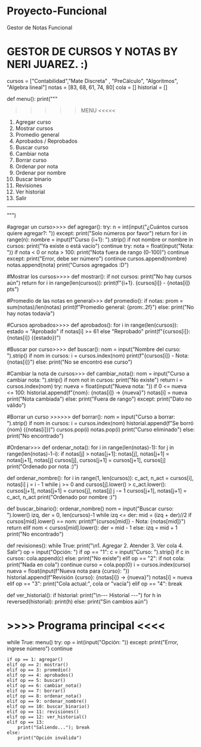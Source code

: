 # Proyecto-Funcional
Gestor de Notas Funcional
# GESTOR DE CURSOS Y NOTAS BY NERI JUAREZ.  :)
cursos = ["Contabilidad","Mate Discreta" , "PreCálculo", "Algoritmos", "Algebra lineal"]
notas = [83, 68, 61, 74, 80]
cola = []
historial = []

def menu():
    print("""
>>>>> MENU <<<<<
1. Agregar curso
2. Mostrar cursos
3. Promedio general
4. Aprobados / Reprobados
5. Buscar curso
6. Cambiar nota
7. Borrar curso
8. Ordenar por nota
9. Ordenar por nombre
10. Buscar binario
11. Revisiones
12. Ver historial
13. Salir
------------------
""")

#agregar un curso>>>>
def agregar():
    try:
        n = int(input("¿Cuántos cursos quiere agregar?: "))
    except:
        print("Solo números por favor")
        return
    for i in range(n):
        nombre = input(f"Curso {i+1}: ").strip()
        if not nombre or nombre in cursos:
            print("Ya existe o está vacío")
            continue
        try:
            nota = float(input("Nota: "))
            if nota < 0 or nota > 100:
                print("Nota fuera de rango (0-100)")
                continue
        except:
            print("Error, debe ser número")
            continue
        cursos.append(nombre)
        notas.append(nota)
    print("Cursos agregados :D")


#Mostrar los cursos>>>>
def mostrar():
    if not cursos:
        print("No hay cursos aún")
        return
    for i in range(len(cursos)):
        print(f"{i+1}. {cursos[i]} - {notas[i]} pts")


#Promedio de las notas en general>>>
def promedio():
    if notas:
        prom = sum(notas)/len(notas)
        print(f"Promedio general: {prom:.2f}")
    else:
        print("No hay notas todavía")


#Cursos aprobados>>>>
def aprobados():
    for i in range(len(cursos)):
        estado = "Aprobado" if notas[i] >= 61 else "Reprobado"
        print(f"{cursos[i]}: {notas[i]} ({estado})")


#Buscar por curso>>>>
def buscar():
    nom = input("Nombre del curso: ").strip()
    if nom in cursos:
        i = cursos.index(nom)
        print(f"{cursos[i]} - Nota: {notas[i]}")
    else:
        print("No se encontró ese curso")


#Cambiar la nota de cursos>>>
def cambiar_nota():
    nom = input("Curso a cambiar nota: ").strip()
    if nom not in cursos:
        print("No existe")
        return
    i = cursos.index(nom)
    try:
        nueva = float(input("Nueva nota: "))
        if 0 <= nueva <= 100:
            historial.append(f"{nom}: {notas[i]} → {nueva}")
            notas[i] = nueva
            print("Nota cambiada")
        else:
            print("Fuera de rango")
    except:
        print("Dato no válido")


#Borrar un curso >>>>>>
def borrar():
    nom = input("Curso a borrar: ").strip()
    if nom in cursos:
        i = cursos.index(nom)
        historial.append(f"Se borró {nom} ({notas[i]})")
        cursos.pop(i)
        notas.pop(i)
        print("Curso eliminado")
    else:
        print("No encontrado")


#Ordenar>>>
def ordenar_nota():
    for i in range(len(notas)-1):
        for j in range(len(notas)-1-i):
            if notas[j] > notas[j+1]:
                notas[j], notas[j+1] = notas[j+1], notas[j]
                cursos[j], cursos[j+1] = cursos[j+1], cursos[j]
    print("Ordenado por nota :)")

def ordenar_nombre():
    for i in range(1, len(cursos)):
        c_act, n_act = cursos[i], notas[i]
        j = i - 1
        while j >= 0 and cursos[j].lower() > c_act.lower():
            cursos[j+1], notas[j+1] = cursos[j], notas[j]
            j -= 1
        cursos[j+1], notas[j+1] = c_act, n_act
    print("Ordenado por nombre :)")

def buscar_binario():
    ordenar_nombre()
    nom = input("Buscar curso: ").lower()
    izq, der = 0, len(cursos)-1
    while izq <= der:
        mid = (izq + der)//2
        if cursos[mid].lower() == nom:
            print(f"{cursos[mid]} - Nota: {notas[mid]}")
            return
        elif nom < cursos[mid].lower():
            der = mid - 1
        else:
            izq = mid + 1
    print("No encontrado")

def revisiones():
    while True:
        print("\n1. Agregar  2. Atender  3. Ver cola  4. Salir")
        op = input("Opción: ")
        if op == "1":
            c = input("Curso: ").strip()
            if c in cursos: cola.append(c)
            else: print("No existe")
        elif op == "2":
            if not cola:
                print("Nada en cola")
                continue
            curso = cola.pop(0)
            i = cursos.index(curso)
            nueva = float(input(f"Nueva nota para {curso}: "))
            historial.append(f"Revisión {curso}: {notas[i]} → {nueva}")
            notas[i] = nueva
        elif op == "3":
            print("Cola actual:", cola or "vacía")
        elif op == "4":
            break

def ver_historial():
    if historial:
        print("\n--- Historial ---")
        for h in reversed(historial):
            print(h)
    else:
        print("Sin cambios aún")

# >>>> Programa principal <<<<
while True:
    menu()
    try:
        op = int(input("Opción: "))
    except:
        print("Error, ingrese número")
        continue

    if op == 1: agregar()
    elif op == 2: mostrar()
    elif op == 3: promedio()
    elif op == 4: aprobados()
    elif op == 5: buscar()
    elif op == 6: cambiar_nota()
    elif op == 7: borrar()
    elif op == 8: ordenar_nota()
    elif op == 9: ordenar_nombre()
    elif op == 10: buscar_binario()
    elif op == 11: revisiones()
    elif op == 12: ver_historial()
    elif op == 13:
        print("Saliendo..."); break
    else:
        print("Opción inválida")
